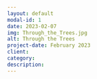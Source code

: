 ```yaml
---
layout: default
modal-id: 1
date: 2023-02-07
img: Through_the_Trees.jpg
alt: Through the Trees
project-date: February 2023
client: 
category: 
description: 
---
```


